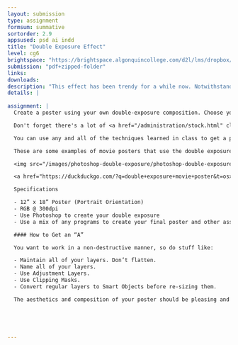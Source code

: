 ```yaml
---
layout: submission
type: assignment
formsum: summative
sortorder: 2.9
appsused: psd ai indd
title: "Double Exposure Effect"
level: cg6
brightspace: "https://brightspace.algonquincollege.com/d2l/lms/dropbox/user/folder_submit_files.d2l?db=492652&grpid=0&isprv=0&bp=0&ou=503897"
submission: "pdf+zipped-folder"
links: 
downloads: 
description: "This effect has been trendy for a while now. Notwithstanding the trend, the effect makes use of important features in Photoshop."
details: | 
  
assignment: |
  Create a poster using your own double-exposure composition. Choose your favourite movie, game, tv show, book, etc  and create a poster that reflects the tone and story. Search online for hi-res images of actors, sceneries, objects, etc., or create your own.

  Don't forget there's a lot of <a href="/administration/stock.html" class="" target="_blank">high resolution stock photography here</a>. You can use photos of people from here in place of a real actor if you wish.

  You can use any and all of the techniques learned in class to get a pleasing result in a non-destructive manner.

  These are some examples of movie posters that use the double exposure effect.

  <img src="/images/photoshop-double-exposure/photoshop-double-exposure-examples.jpg" class="size100" alt="Double Exposure Examples">

  <a href="https://duckduckgo.com/?q=double+exposure+movie+poster&t=osx&iax=images&ia=images" class="" target="_blank">And some more here.</a>

  Specifications

  - 12” x 18” Poster (Portrait Orientation)
  - RGB @ 300dpi
  - Use Photoshop to create your double exposure
  - Use a mix of any programs to create your final poster and other assets (InDesign, Illustrator, etc...)

  #### How to Get an “A”

  You want to work in a non-destructive manner, so do stuff like:

  - Maintain all of your layers. Don’t flatten.
  - Name all of your layers.
  - Use Adjustment Layers.
  - Use Clipping Masks.
  - Convert regular layers to Smart Objects before re-sizing them.

  The aesthetics and composition of your poster should be pleasing and set the tone for the movie. Take the time and care to choose photos which will work well  and create a seamless effect.That is, the two photos blend seamlessly without obvious edges.





---
```

